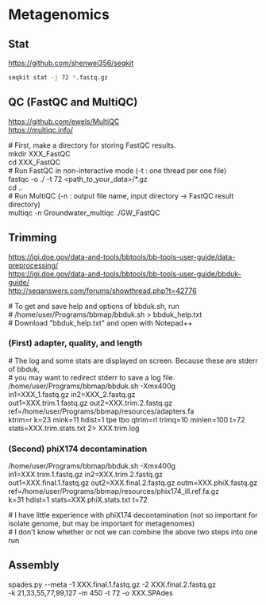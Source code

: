# Metagenomics

## Stat
https://github.com/shenwei356/seqkit  
```zsh
seqkit stat -j 72 *.fastq.gz
```



## QC (FastQC and MultiQC)  
https://github.com/ewels/MultiQC  
https://multiqc.info/  

\# First, make a directory for storing FastQC results.  
mkdir XXX_FastQC  
cd XXX_FastQC  
\# Run FastQC in non-interactive mode (-t : one thread per one file)  
fastqc -o ./ -t 72 <path_to_your_data>/*.gz  
cd ..  
\# Run MultiQC (-n : output file name, input directory -> FastQC result directory)  
multiqc -n Groundwater_multiqc ./GW_FastQC  

## Trimming
https://jgi.doe.gov/data-and-tools/bbtools/bb-tools-user-guide/data-preprocessing/  
https://jgi.doe.gov/data-and-tools/bbtools/bb-tools-user-guide/bbduk-guide/  
http://seqanswers.com/forums/showthread.php?t=42776  

\# To get and save help and options of bbduk.sh, run  
\# /home/user/Programs/bbmap/bbduk.sh > bbduk_help.txt  
\# Download "bbduk_help.txt" and open with Notepad++  


### (First) adapter, quality, and length  
\# The log and some stats are displayed on screen. Because these are stderr of bbduk,  
\# you may want to redirect stderr to save a log file.   
/home/user/Programs/bbmap/bbduk.sh -Xmx400g \
 in1=XXX_1.fastq.gz in2=XXX_2.fastq.gz \
 out1=XXX.trim.1.fastq.gz out2=XXX.trim.2.fastq.gz \
 ref=/home/user/Programs/bbmap/resources/adapters.fa \
 ktrim=r k=23 mink=11 hdist=1 tpe tbo qtrim=rl trimq=10 minlen=100 t=72 \
 stats=XXX.trim.stats.txt 2> XXX.trim.log

### (Second) phiX174 decontamination
/home/user/Programs/bbmap/bbduk.sh -Xmx400g \
 in1=XXX.trim.1.fastq.gz in2=XXX.trim.2.fastq.gz \
 out1=XXX.final.1.fastq.gz out2=XXX.final.2.fastq.gz outm=XXX.phiX.fastq.gz \
 ref=/home/user/Programs/bbmap/resources/phix174_ill.ref.fa.gz \
 k=31 hdist=1 stats=XXX.phiX.stats.txt t=72

\# I have little experience with phiX174 decontamination (not so important for isolate genome, but may be important for metagenomes)  
\# I don't know whether or not we can combine the above two steps into one run  

## Assembly
spades.py --meta -1 XXX.final.1.fastq.gz -2 XXX.final.2.fastq.gz \
 -k 21,33,55,77,99,127 -m 450 -t 72 -o XXX.SPAdes
 
 
 
